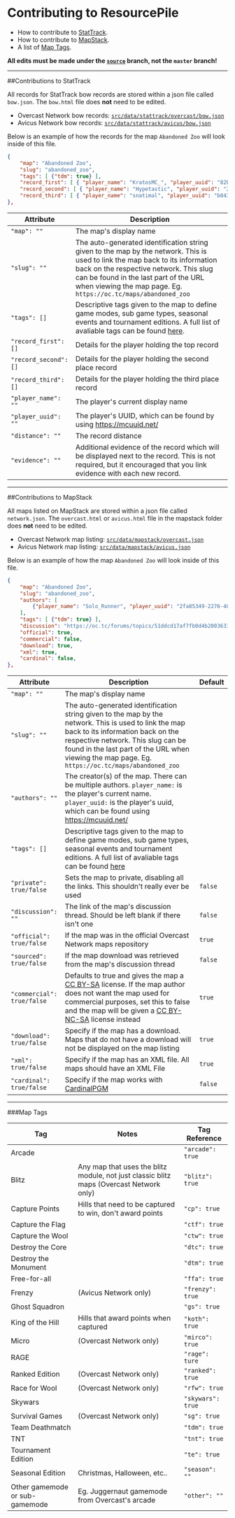 # Contributing to ResourcePile
- How to contribute to [StatTrack](#contributions-to-stattrack).
- How to contribute to [MapStack](#contributions-to-mapstack).
- A list of [Map Tags](#map-tags).

**All edits must be made under the [`source`](https://github.com/MCResourcePile/MCResourcePile.github.io/tree/source) branch, not the `master` branch!**

-----

##Contributions to StatTrack

All records for StatTrack bow records are stored within a json file called `bow.json`. The `bow.html` file does **not** need to be edited.

* Overcast Network bow records: [`src/data/stattrack/overcast/bow.json`](https://github.com/MCResourcePile/MCResourcePile.github.io/blob/source/src/data/stattrack/overcast/bow.json)
* Avicus Network bow records: [`src/data/stattrack/avicus/bow.json`](https://github.com/MCResourcePile/MCResourcePile.github.io/blob/source/src/data/stattrack/avicus/bow.json)

Below is an example of how the records for the map `Abandoned Zoo` will look inside of this file.
```json
{
    "map": "Abandoned Zoo",
    "slug": "abandoned_zoo",
    "tags": [ {"tdm": true} ],
    "record_first": [ { "player_name": "KratosMC_", "player_uuid": "82b77cbf-8b1b-4902-8eb6-34b65dcefa43", "distance": "81", "evidence": ""} ],
    "record_second": [ { "player_name": "Hypetastic", "player_uuid": "27e6dd0d-595a-4881-882d-cc35151d7d21", "distance": "79", "evidence": ""} ],
    "record_third": [ { "player_name": "snatimal", "player_uuid": "b843e63b-4d8c-4606-b6da-08b3ed8534d1", "distance": "63", "evidence": ""} ],
},
```

|Attribute|Description|
|---|---|
|`"map": ""`|The map's display name|
|`"slug": ""`|The auto-generated identification string given to the map by the network. This is used to link the map back to its information back on the respective network. This slug can be found in the last part of the URL when viewing the map page. Eg. `https://oc.tc/maps/abandoned_zoo`|
|`"tags": []`|Descriptive tags given to the map to define game modes, sub game types, seasonal events and tournament editions. A full list of avaliable tags can be found [here](#map-tags).|
|`"record_first": []`|Details for the player holding the top record|
|`"record_second": []`|Details for the player holding the second place record|
|`"record_third": []`|Details for the player holding the third place record|
|`"player_name": ""`|The player's current display name|
|`"player_uuid": ""`|The player's UUID, which can be found by using https://mcuuid.net/|
|`"distance": ""`|The record distance|
|`"evidence": ""`|Additional evidence of the record which will be displayed next to the record. This is not required, but it encouraged that you link evidence with each new record.|

-----

##Contributions to MapStack

All maps listed on MapStack are stored within a json file called `network.json`. The `overcast.html` or `avicus.html` file in the mapstack folder does **not** need to be edited.

* Overcast Network map listing: [`src/data/mapstack/overcast.json`](https://github.com/MCResourcePile/MCResourcePile.github.io/blob/source/src/data/mapstack/overcast.json)
* Avicus Network map listing: [`src/data/mapstack/avicus.json`](https://github.com/MCResourcePile/MCResourcePile.github.io/blob/source/src/data/mapstack/avicus.json)

Below is an example of how the map `Abandoned Zoo` will look inside of this file.
```json
{
    "map": "Abandoned Zoo",
    "slug": "abandoned_zoo",
    "authors": [
        {"player_name": "Solo_Runner", "player_uuid": "2fa85349-2276-4850-b7b5-d18c4f4c8376"}
    ],
    "tags": [ {"tdm": true} ],
    "discussion": "https://oc.tc/forums/topics/51ddcd17af7fb0d4b2003633",
    "official": true,
    "commercial": false,
    "download": true,
    "xml": true,
    "cardinal": false,
},
```

|Attribute|Description|Default|
|---|---|---|
|`"map": ""`|The map's display name|
|`"slug": ""`|The auto-generated identification string given to the map by the network. This is used to link the map back to its information back on the respective network. This slug can be found in the last part of the URL when viewing the map page. Eg. `https://oc.tc/maps/abandoned_zoo`|
|`"authors": ""`|The creator(s) of the map. There can be multiple authors. `player_name:` is the player's current name. `player_uuid:` is the player's uuid, which can be found using https://mcuuid.net/|
|`"tags": []`|Descriptive tags given to the map to define game modes, sub game types, seasonal events and tournament editions. A full list of avaliable tags can be found [here](#map-tags)|
|`"private": true/false`|Sets the map to private, disabling all the links. This shouldn't really ever be used|`false`|
|`"discussion": ""`|The link of the map's discussion thread. Should be left blank if there isn't one|`false`|
|`"official": true/false`|If the map was in the official Overcast Network maps repository|`true`|
|`"sourced": true/false`|If the map download was retrieved from the map's discussion thread|`false`|
|`"commercial": true/false`|Defaults to true and gives the map a [CC BY-SA](https://creativecommons.org/licenses/by-sa/3.0/legalcode) license. If the map author does not want the map used for commercial purposes, set this to false and the map will be given a [CC BY-NC-SA](https://creativecommons.org/licenses/by-nc-sa/3.0/legalcode) license instead|`true`|
|`"download": true/false`|Specify if the map has a download. Maps that do not have a download will not be displayed on the map listing|`true`|
|`"xml": true/false`|Specify if the map has an XML file. All maps should have an XML File|`true`|
|`"cardinal": true/false`|Specify if the map works with [CardinalPGM](https://github.com/twizmwazin/CardinalPGM)|`false`|

-----

###Map Tags

|Tag|Notes|Tag Reference|
|---|---|---|
Arcade || `"arcade": true`  
Blitz | Any map that uses the blitz module, not just classic blitz maps (Overcast Network only) | `"blitz": true`  
Capture Points | Hills that need to be captured to win, don't award points | `"cp": true`  
Capture the Flag || `"ctf": true`  
Capture the Wool || `"ctw": true`  
Destroy the Core || `"dtc": true`  
Destroy the Monument || `"dtm": true`  
Free-for-all || `"ffa": true`  
Frenzy | (Avicus Network only) | `"frenzy": true`  
Ghost Squadron || `"gs": true`  
King of the Hill | Hills that award points when captured | `"koth": true`  
Micro | (Overcast Network only) | `"mirco": true`  
RAGE || `"rage": ture`  
Ranked Edition | (Overcast Network only) | `"ranked": true`  
Race for Wool | (Overcast Network only) | `"rfw": true`  
Skywars || `"skywars": true`   
Survival Games | (Overcast Network only) | `"sg": true`  
Team Deathmatch || `"tdm": true`  
TNT || `"tnt": true`
Tournament Edition || `"te": true`  
Seasonal Edition | Christmas, Halloween, etc.. | `"season": ""`  
Other gamemode or sub-gamemode | Eg. Juggernaut gamemode from Overcast's arcade | `"other": ""`
